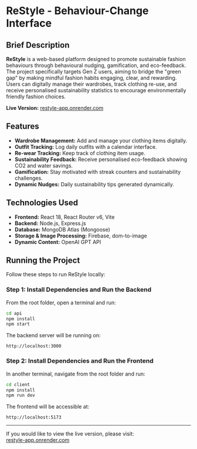 # ReStyle - Behaviour-Change Interface

## Brief Description

**ReStyle** is a web-based platform designed to promote sustainable fashion behaviours through behavioural nudging, gamification, and eco-feedback. The project specifically targets Gen Z users, aiming to bridge the "green gap" by making mindful fashion habits engaging, clear, and rewarding. Users can digitally manage their wardrobes, track clothing re-use, and receive personalised sustainability statistics to encourage environmentally friendly fashion choices.

**Live Version:** [restyle-app.onrender.com](https://restyle-app.onrender.com)

## Features

- **Wardrobe Management:** Add and manage your clothing items digitally.
- **Outfit Tracking:** Log daily outfits with a calendar interface.
- **Re-wear Tracking:** Keep track of clothing item usage.
- **Sustainability Feedback:** Receive personalised eco-feedback showing CO2 and water savings.
- **Gamification:** Stay motivated with streak counters and sustainability challenges.
- **Dynamic Nudges:** Daily sustainability tips generated dynamically.

## Technologies Used

- **Frontend:** React 18, React Router v6, Vite
- **Backend:** Node.js, Express.js
- **Database:** MongoDB Atlas (Mongoose)
- **Storage & Image Processing:** Firebase, dom-to-image
- **Dynamic Content:** OpenAI GPT API

## Running the Project

Follow these steps to run ReStyle locally:

### Step 1: Install Dependencies and Run the Backend

From the root folder, open a terminal and run:

```bash
cd api
npm install
npm start
```

The backend server will be running on:

```
http://localhost:3000
```

### Step 2: Install Dependencies and Run the Frontend

In another terminal, navigate from the root folder and run:

```bash
cd client
npm install
npm run dev
```

The frontend will be accessible at:

```
http://localhost:5173
```

---

If you would like to view the live version, please visit:  
[restyle-app.onrender.com](https://restyle-app.onrender.com)

